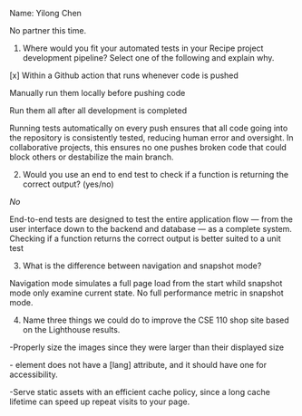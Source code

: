Name: Yilong Chen

No partner this time.


1) Where would you fit your automated tests in your Recipe project development pipeline? Select one of the following and explain why.

[x] Within a Github action that runs whenever code is pushed 

Manually run them locally before pushing code

Run them all after all development is completed



Running tests automatically on every push ensures that all code going into the repository is consistently tested, reducing human error and oversight.
In collaborative projects, this ensures no one pushes broken code that could block others or destabilize the main branch.

2) Would you use an end to end test to check if a function is returning the correct output? (yes/no)

*No*

End-to-end tests are designed to test the entire application flow — from the user interface down to the backend and database — as a complete system.
Checking if a function returns the correct output is better suited to a unit test



3) What is the difference between navigation and snapshot mode?

Navigation mode simulates a full page load from the start whild snapshot mode only examine current state. No full performance metric in snapshot mode.


4) Name three things we could do to improve the CSE 110 shop site based on the Lighthouse results.

-Properly size the images since they were larger than their displayed size

-<html> element does not have a [lang] attribute, and it should have one for accessibility.

-Serve static assets with an efficient cache policy, since a long cache lifetime can speed up repeat visits to your page.

